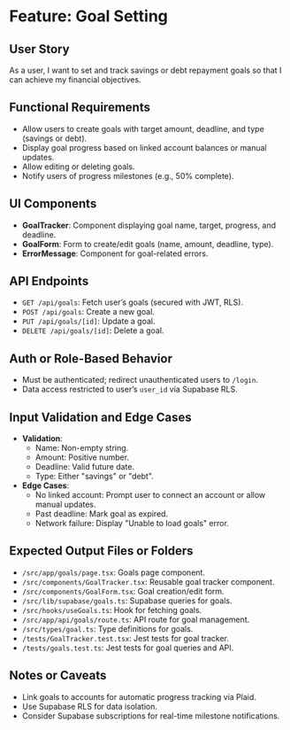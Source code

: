 # Feature: Goal Setting

## User Story
As a user, I want to set and track savings or debt repayment goals so that I can achieve my financial objectives.

## Functional Requirements
- Allow users to create goals with target amount, deadline, and type (savings or debt).
- Display goal progress based on linked account balances or manual updates.
- Allow editing or deleting goals.
- Notify users of progress milestones (e.g., 50% complete).

## UI Components
- **GoalTracker**: Component displaying goal name, target, progress, and deadline.
- **GoalForm**: Form to create/edit goals (name, amount, deadline, type).
- **ErrorMessage**: Component for goal-related errors.

## API Endpoints
- `GET /api/goals`: Fetch user’s goals (secured with JWT, RLS).
- `POST /api/goals`: Create a new goal.
- `PUT /api/goals/[id]`: Update a goal.
- `DELETE /api/goals/[id]`: Delete a goal.

## Auth or Role-Based Behavior
- Must be authenticated; redirect unauthenticated users to `/login`.
- Data access restricted to user’s `user_id` via Supabase RLS.

## Input Validation and Edge Cases
- **Validation**:
  - Name: Non-empty string.
  - Amount: Positive number.
  - Deadline: Valid future date.
  - Type: Either "savings" or "debt".
- **Edge Cases**:
  - No linked account: Prompt user to connect an account or allow manual updates.
  - Past deadline: Mark goal as expired.
  - Network failure: Display "Unable to load goals" error.

## Expected Output Files or Folders
- `/src/app/goals/page.tsx`: Goals page component.
- `/src/components/GoalTracker.tsx`: Reusable goal tracker component.
- `/src/components/GoalForm.tsx`: Goal creation/edit form.
- `/src/lib/supabase/goals.ts`: Supabase queries for goals.
- `/src/hooks/useGoals.ts`: Hook for fetching goals.
- `/src/app/api/goals/route.ts`: API route for goal management.
- `/src/types/goal.ts`: Type definitions for goals.
- `/tests/GoalTracker.test.tsx`: Jest tests for goal tracker.
- `/tests/goals.test.ts`: Jest tests for goal queries and API.

## Notes or Caveats
- Link goals to accounts for automatic progress tracking via Plaid.
- Use Supabase RLS for data isolation.
- Consider Supabase subscriptions for real-time milestone notifications.
